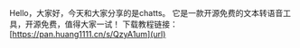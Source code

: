 Hello，大家好，今天和大家分享的是chatts。
它是一款开源免费的文本转语音工具，开源免费，值得大家一试！
下载教程链接：[https://pan.huang1111.cn/s/QzyA1um](url)